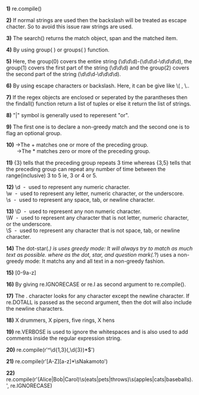 **1)**
re.compile()

**2)**
If normal strings are used then the backslash will be treated as escape chacter. So to 
avoid this issue raw strings are used.

**3)**
The search() returns the match object, span and the matched item.

**4)**
By using group(&nbsp;) or groups(&nbsp;) function.

**5)**
Here, the group(0) covers the entire string (\d\d\d)-(\d\d\d-\d\d\d\d), the group(1) covers
the first part of the string (\d\d\d) and the group(2) covers the second part of the string
(\d\d\d-\d\d\d\d).

**6)**
By using escape characters or backslash. Here, it can be give like \\( , \\..

**7)**
If the regex objects are enclosed or seperated by the parantheses then the findall() 
function return a list of tuples or else it return the list of strings.

**8)**
"|" symbol is generally used to reperesent "or".

**9)**
The first one is to declare a non-greedy match and the second one is to flag an optional 
group.

**10)**
→The + matches one or more of the preceding group.\
&ensp;&ensp;&ensp;&ensp;→The * matches zero or more of the preceding group.

**11)**
{3} tells that the preceding group repeats 3 time whereas {3,5} tells that the preceding
group can repeat any number of time between the range(inclusive) 3 to 5 ie, 3 or 4 or 5.

**12)**
\d&nbsp; -&nbsp; used to represent any numeric character.\
\w&nbsp; -&nbsp; used to represent any letter, numeric character, or the underscore.\
\s&nbsp; -&nbsp; used to represent any space, tab, or newline character.

**13)**
\D&nbsp; -&nbsp; used to represent any non numeric character.\
\W&nbsp; -&nbsp; used to represent any character that is not
 letter, numeric character, or the underscore.\
\S&nbsp; -&nbsp; used to represent any character that is not space, tab, or newline character.

**14)**
The dot-star(.*) is uses greedy mode: It will always try to match as much text as possible. 
where as the dot, star, and question mark(.*?) uses a non-greedy mode: It matchs any and all text in a non-greedy 
fashion. 

**15)**
[0-9a-z]

**16)**
By giving re.IGNORECASE or re.I as second argument to re.compile().

**17)**
The . character looks for any character except the newline character. If re.DOTALL is passed
 as the second argument, then the dot will also include the newline characters.

**18)**
X drummers, X pipers, five rings, X hens

**19)**
re.VERBOSE is used to ignore the whitespaces and is also used to add comments inside the 
regular expression string.

**20)**
re.compile(r'^\d{1,3}(,\d{3})*$')

**21)**
re.compile(r'[A-Z][a-z]*\sNakamoto')

**22)**
re.compile(r'(Alice|Bob|Carol)\s(eats|pets|throws)\s(apples|cats|baseballs)\.', 
re.IGNORECASE)